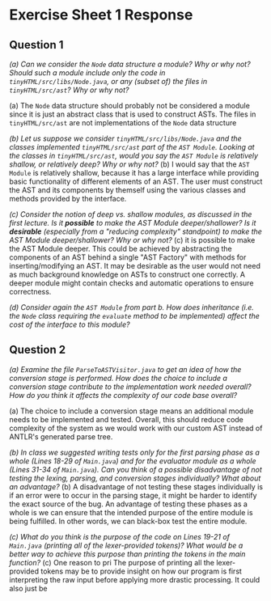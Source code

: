 # Exercise Sheet 1 Response
## Question 1

*(a) Can we consider the `Node` data structure a module? Why or why not? Should such a module include only the code in `tinyHTML/src/libs/Node.java`, or any (subset of) the files in `tinyHTML/src/ast`? Why or why not?*

(a) The `Node` data structure should probably not be considered a module since it is just an abstract class that is used to construct ASTs. The files in `tinyHTML/src/ast` are not implementations of the `Node` data structure 

*(b) Let us suppose we consider  `tinyHTML/src/libs/Node.java` and the classes implemented `tinyHTML/src/ast` part of the `AST Module`. Looking at the classes in `tinyHTML/src/ast`, would you say the `AST Module` is relatively shallow, or relatively deep? Why or why not?*
(b) I would say that the `AST Module` is relatively shallow, because it has a large interface while providing basic functionality of different elements of an AST. The user must construct the AST and its components by themself using the various classes and methods provided by the interface.

*(c) Consider the notion of deep vs. shallow modules, as discussed in the first lecture. Is it __possible__ to make the AST Module deeper/shallower? Is it __desirable__ (especially from a "reducing complexity" standpoint) to make the AST Module deeper/shallower? Why or why not?*
(c) it is possible to make the AST Module deeper. This could be achieved by abstracting the components of an AST behind a single "AST Factory" with methods for inserting/modifying an AST. It may be desirable as the user would not need as much background knowledge on ASTs to construct one correctly. A deeper module might contain checks and automatic operations to ensure correctness.  

*(d) Consider again the `AST Module` from part b. How does inheritance (i.e. the `Node` class requiring the `evaluate` method to be implemented) affect the cost of the interface to this module?*

## Question 2

*(a) 
Examine the file `ParseToASTVisitor.java` to get an idea of how the conversion stage is performed. How does the choice to include a conversion stage contribute to the implementation work needed overall? How do you think it affects the complexity of our code base overall?*

(a) The choice to include a conversion stage means an additional module needs to be implemented and tested. Overall, this should reduce code complexity of the system as we would work with our custom AST instead of ANTLR's generated parse tree.

*(b) In class we suggested writing tests only for the first parsing phase as a whole (Lines 18-29 of `Main.java`) and for the evaluator module as a whole (Lines 31-34 of `Main.java`). Can you think of a possible disadvantage of not testing the lexing, parsing, and conversion stages individually? What about an advantage?*
(b) A disadvantage of not testing these stages individually is if an error were to occur in the parsing stage, it might be harder to identify the exact source of the bug. An advantage of testing these phases as a whole is we can ensure that the intended purpose of the entire module is being fulfilled. In other words, we can black-box test the entire module. 

*(c) What do you think is the purpose of the code on Lines 19-21 of `Main.java` (printing all of the lexer-provided tokens)? What would be a better way to achieve this purpose than printing the tokens in the main function?*
(c) One reason to pri
The purpose of printing all the lexer-provided tokens may be to provide insight on how our program is first interpreting the raw input before applying more drastic processing. It could also just be